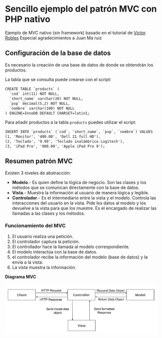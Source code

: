 # Sencillo ejemplo del patrón MVC con PHP nativo
Ejemplo de MVC nativo (sin framework) basado en el tutorial de [Victor Robles](https://victorroblesweb.es/2013/11/18/tutorial-mvc-en-php-nativo/)
Especial agradecimientos a Juan Ma ruiz

## Configuración de la base de datos
Es necesario la creación de una base de datos de donde se obtendrán los productos. 

La tabla que se consulta puede crearse con el script:

```
CREATE TABLE `products` (
  `cod` int(11) NOT NULL,
  `short_name` varchar(20) NOT NULL,
  `pvp` decimal(5,2) NOT NULL,
  `nombre` varchar(100) NOT NULL
) ENGINE=InnoDB DEFAULT CHARSET=latin1;
```

Para añadir productos a la tabla ```products``` puedes utilizar el script:

```
INSERT INTO `products` (`cod`, `short_name`, `pvp`, `nombre`) VALUES
(1, 'Monitor', '400.00', 'Dell 21 full HD'),
(2, 'Teclado', '9.99', 'Teclado inalámbrico Logitech'),
(3, 'iPad Pro', '900.00', 'Apple iPad Pro 9');
```

## Resumen patrón MVC

Existen 3 niveles de abstracción:

* **Modelo**.- Es quien define la lógica de negocio. Son las clases y los métodos que se comunican directamente con la base de datos.
* **Vista**.- Muestra la información al usuario de manera lógica y legible.
* **Controlador**.- Es el intermediario entre la vista y el modelo. Controla las interacciones del usuario en la vista. Pide los datos
al modelo y los devuelve a la vista para que los muestre. Es el encargado de realizar las llamadas a las clases y los métodos.

### Funcionamiento del MVC

1. El usuario realiza una petición.
2. El controlador captura la petición.
3. El controllador hace la llamada al modelo correspondiente.
4. El modelo interactúa con la base de datos.
5. el controlador recibe la información del modelo (base de datos) y la envía a la vista.
6. La vista muestra la información.

**Diagrama MVC**

![](mvc-diagram.png) 

